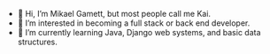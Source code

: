 - 👋 Hi, I’m Mikael Gamett, but most people call me Kai.
- 👀 I’m interested in becoming a full stack or back end developer.
- 🌱 I’m currently learning Java, Django web systems, and basic data structures.

<!---
kgamett/kgamett is a ✨ special ✨ repository because its `README.md` (this file) appears on your GitHub profile.
You can click the Preview link to take a look at your changes.
--->
